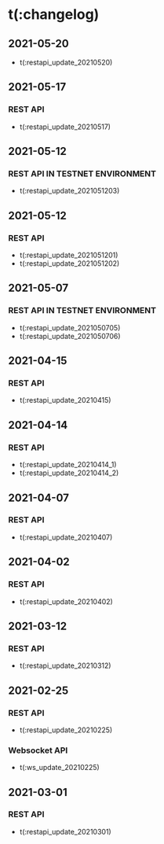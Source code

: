 # t(:changelog)
## 2021-05-20
- t(:restapi_update_20210520)

## 2021-05-17
### REST API
- t(:restapi_update_20210517)

## 2021-05-12
### REST API IN TESTNET ENVIRONMENT
- t(:restapi_update_2021051203)


## 2021-05-12
### REST API
- t(:restapi_update_2021051201)
- t(:restapi_update_2021051202)

## 2021-05-07
### REST API IN TESTNET ENVIRONMENT
- t(:restapi_update_2021050705)
- t(:restapi_update_2021050706)

## 2021-04-15
### REST API
- t(:restapi_update_20210415)

## 2021-04-14
### REST API
- t(:restapi_update_20210414_1)
- t(:restapi_update_20210414_2)

## 2021-04-07
### REST API
- t(:restapi_update_20210407)

## 2021-04-02

### REST API
- t(:restapi_update_20210402)

## 2021-03-12

### REST API
- t(:restapi_update_20210312)

## 2021-02-25

### REST API
- t(:restapi_update_20210225)

### Websocket API
- t(:ws_update_20210225)

## 2021-03-01

### REST API
- t(:restapi_update_20210301)
